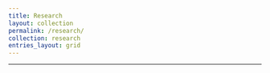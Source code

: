 ```yaml
---
title: Research
layout: collection
permalink: /research/
collection: research
entries_layout: grid
---
```


------------------------------------------------------------------------------
